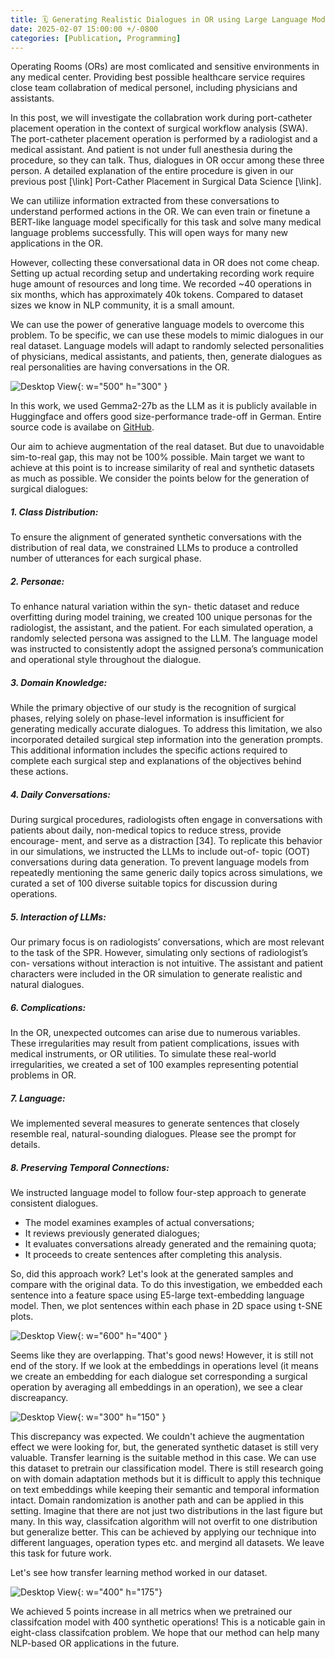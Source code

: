 ```yaml
---
title: 🗓️ Generating Realistic Dialogues in OR using Large Language Models 
date: 2025-02-07 15:00:00 +/-0800
categories: [Publication, Programming]
---
```


Operating Rooms (ORs) are most comlicated and sensitive environments in any medical center. Providing best possible healthcare service requires close team collabration of medical personel, including physicians and assistants.

In this post, we will investigate the collabration work during port-catheter placement operation in the context of surgical workflow analysis (SWA). The port-catheter placement operation is performed by a radiologist and a medical assistant. And patient is not under full anesthesia during the procedure, so they can talk. Thus, dialogues in OR occur among these three person. A detailed explanation of the entire procedure is given in our previous post [\link] Port-Cather Placement in Surgical Data Science [\link].

We can utiliize information extracted from these conversations to understand performed actions in the OR. We can even train or finetune a BERT-like language model specifically for this task and solve many medical language problems successfully. This will open ways for many new applications in the OR.

However, collecting these conversational data in OR does not come cheap. Setting up actual recording setup and undertaking recording work require huge amount of resources and long time. We recorded ~40 operations in six months, which has approximately 40k tokens. Compared to dataset sizes we know in NLP community, it is a small amount.

We can use the power of generative language models to overcome this problem. To be specific, we can use these models to mimic dialogues in our real dataset. Language models will adapt to randomly selected personalities of physicians, medical assistants, and patients, then, generate dialogues as real personalities are having conversations in the OR.

![Desktop View](/assets/img/syn1.png){: w="500" h="300" }

In this work, we used Gemma2-27b as the LLM as it is publicly available in Huggingface and offers good size-performance trade-off in German. Entire source code is availabe on [GitHub](https://github.com/kubicndmr/TextualSPR).

Our aim to achieve augmentation of the real dataset. But due to unavoidable sim-to-real gap, this may not be 100% possible. Main target we want to achieve at this point is to increase similarity of real and synthetic datasets as much as possible. We consider the points below for the generation of surgical dialogues:

##### 1. Class Distribution: 

To ensure the alignment of generated synthetic conversations with the distribution of real data, we constrained LLMs to produce a controlled number of utterances for each surgical phase.

##### 2. Personae:

To enhance natural variation within the syn- thetic dataset and reduce overfitting during model training, we created 100 unique personas for the radiologist, the assistant, and the patient. For each simulated operation, a randomly selected persona was assigned to the LLM. The language model was instructed to consistently adopt the assigned persona’s communication and operational style throughout the dialogue.

##### 3. Domain Knowledge:

While the primary objective of our study is the recognition of surgical phases, relying solely on phase-level information is insufficient for generating medically accurate dialogues. To address this limitation, we also incorporated detailed surgical step information into the generation prompts. This additional information includes the specific actions required to complete each surgical step and explanations of the objectives behind these actions.

##### 4. Daily Conversations:

During surgical procedures, radiologists often engage in conversations with patients about daily, non-medical topics to reduce stress, provide encourage- ment, and serve as a distraction [34]. To replicate this behavior in our simulations, we instructed the LLMs to include out-of- topic (OOT) conversations during data generation. To prevent language models from repeatedly mentioning the same generic daily topics across simulations, we curated a set of 100 diverse suitable topics for discussion during operations.

##### 5. Interaction of LLMs:

Our primary focus is on radiologists’ conversations, which are most relevant to the task of the SPR. However, simulating only sections of radiologist’s con- versations without interaction is not intuitive. The assistant and patient characters were included in the OR simulation to generate realistic and natural dialogues.

##### 6. Complications:

In the OR, unexpected outcomes can arise due to numerous variables. These irregularities may result from patient complications, issues with medical instruments, or OR utilities. To simulate these real-world irregularities, we created a set of 100 examples representing potential problems in OR.

##### 7. Language:

We implemented several measures to generate sentences that closely resemble real, natural-sounding dialogues. Please see the prompt for details.

##### 8. Preserving Temporal Connections:

We instructed language model to follow four-step approach to generate consistent dialogues. 

- The model examines examples of actual conversations; 
- It reviews previously generated dialogues; 
- It evaluates conversations already generated and the remaining quota; 
- It proceeds to create sentences after completing this analysis.

So, did this approach work? Let's look at the generated samples and compare with the original data. To do this investigation, we embedded each sentence into a feature space using E5-large text-embedding language model. Then, we plot sentences within each phase in 2D space using t-SNE plots.

![Desktop View](/assets/img/syn2.jpg){: w="600" h="400" }

Seems like they are overlapping. That's good news! However, it is still not end of the story. If we look at the embeddings in operations level (it means we create an embedding for each dialogue set corresponding a surgical operation by averaging all embeddings in an operation), we see a clear discreapancy. 

![Desktop View](/assets/img/syn3.png){: w="300" h="150" }

This discrepancy was expected. We couldn't achieve the augmentation effect we were looking for, but, the generated synthetic dataset is still very valuable. Transfer learning is the suitable method in this case. We can use this dataset to pretrain our classification model. There is still research going on with domain adaptation methods but it is difficult to apply this technique on text embeddings while keeping their semantic and temporal information intact. Domain randomization is another path and can be applied in this setting. Imagine that there are not just two distributions in the last figure but many. In this way, classifcation algorithm will not overfit to one distribution but generalize better. This can be achieved by applying our technique into different languages, operation types etc. and mergind all datasets. We leave this task for future work.

Let's see how transfer learning method worked in our dataset.

![Desktop View](/assets/img/syn4.png){: w="400" h="175"}

We achieved 5 points increase in all metrics when we pretrained our classifcation model with 400 synthetic operations! This is a noticable gain in eight-class classifcation problem. We hope that our method can help many NLP-based OR applications in the future.